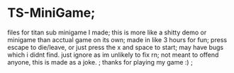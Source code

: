 # TS-MiniGame;
files for titan sub minigame I made;
this is more like a shitty demo or minigame than acctual game on its own;
made in like 3 hours for fun;
press escape to die/leave, or just press the x
and space to start;
may have bugs which i didnt find. just ignore as im unlikely to fix rn;
not meant to offend anyone, this is made as a joke. ;
thanks for playing my game :) ;
